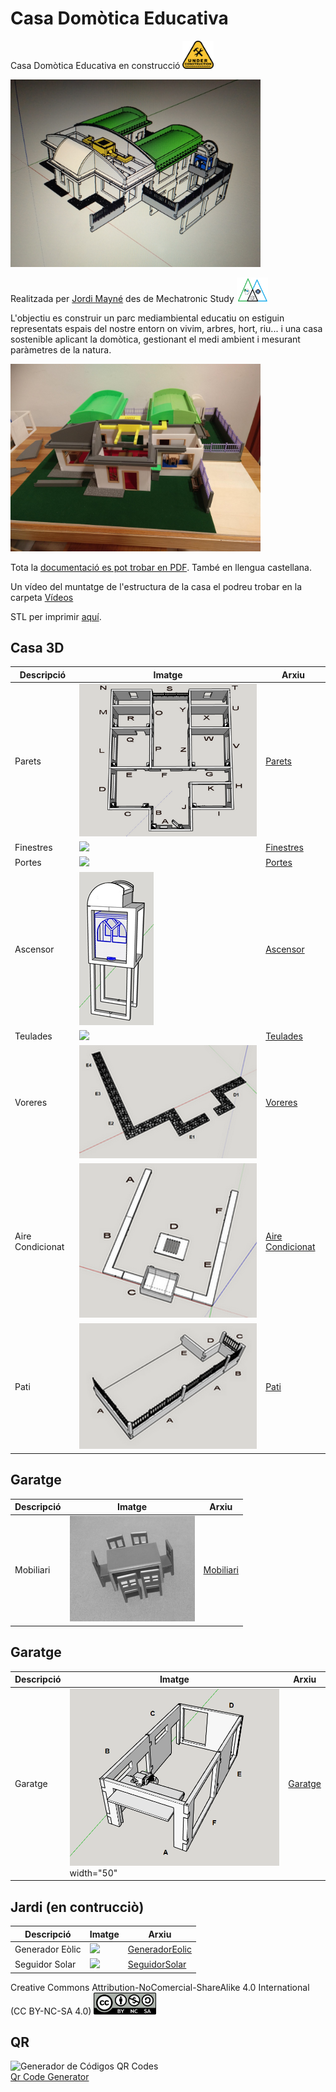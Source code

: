# Casa Domòtica Educativa

Casa Domòtica Educativa en construcció <img src="Imatges/UnderConstruction.png" width="50" />

<img src="Imatges/IMG_20200816_234822_996.jpg" width="400" />

Realitzada per [Jordi Mayné](https://github.com/maynej) des de Mechatronic Study <img src="Imatges/Logo3senseFons.png" width="50" />

L'objectiu es construir un parc mediambiental educatiu on estiguin representats espais del nostre entorn on vivim, arbres, hort, riu... i una casa sostenible aplicant la domòtica, gestionant el medi ambient i mesurant paràmetres de la natura.

<img src="Imatges/MVIMG_20220114_194909_492.jpg" width="400" />

Tota la [documentació es pot trobar en PDF](https://github.com/maynej/Smart-Home/tree/main/DOC). També en llengua castellana.

Un vídeo del muntatge de l'estructura de la casa el podreu trobar en la carpeta [Vídeos](https://github.com/maynej/Smart-Home/tree/main/Videos)

STL per imprimir [aquí](https://github.com/maynej/Smart-Home/tree/main/STL_SMARTHOME).

## Casa 3D 
  
Descripció         | Imatge          | Arxiu         
------------- | ------------- | ------------- 
Parets |![](Imatges/Parets.png) | [Parets](STL_SMARTHOME/Casa/Parets)
Finestres |![](Imatges/Finestra.png) | [Finestres](STL_SMARTHOME/Casa/Finestres)
Portes |![](Imatges/Portes.png) | [Portes](STL_SMARTHOME/Casa/Portes)
Ascensor |![](Imatges/16.png) | [Ascensor](STL_SMARTHOME/Casa/Ascensor)
Teulades |![](Imatges/Teulades.png) | [Teulades](STL_SMARTHOME/Casa/Teulada)
Voreres |![](Imatges/Voreres.png) | [Voreres](STL_SMARTHOME/Casa/Vorera)
Aire Condicionat |![](Imatges/AireCondicionat.png) | [Aire Condicionat](STL_SMARTHOME/Casa/AireCondicionat)
Pati |![](Imatges/Pati.png) | [Pati](STL_SMARTHOME/Casa/Pati)

## Garatge

Descripció         | Imatge          | Arxiu         
------------- | ------------- | ------------- 
Mobiliari |![](Imatges/Mobiliari.png) | [Mobiliari](STL_SMARTHOME/Casa/Mobiliari)

## Garatge

Descripció         | Imatge          | Arxiu         
------------- | ------------- | ------------- 
Garatge |![](Imatges/MaquetaGaratge.png) width="50" | [Garatge](STL_SMARTHOME/Garatge)

## Jardi (en contrucciò)

Descripció         | Imatge          | Arxiu         
------------- | ------------- | ------------- 
Generador Eòlic |![](Imatges/GeneradorEolic.png) | [GeneradorEolic](STL_SMARTHOME/Jardi/GeneradorEolic)
Seguidor Solar |![](Imatges/SeguidorSolar.png) | [SeguidorSolar](STL_SMARTHOME/Jardi/SeguidorSolar)

Creative Commons Attribution-NoComercial-ShareAlike 4.0 International (CC BY-NC-SA 4.0)  <img src="Imatges/CC.png" width="100" />

## QR
<div id="qrcode">
<img src="https://www.codigos-qr.com/qr/php/qr_img.php?d=https%3A%2F%2Fgithub.com%2Fmaynej%2FSmart-Home&s=8&e=m" alt="Generador de Códigos QR Codes"/>
<br/><a href="https://www.codigos-qr.com/en/qr-code-generator/" target="_blank" id"qrgenerator">Qr Code Generator</a>
</div>
